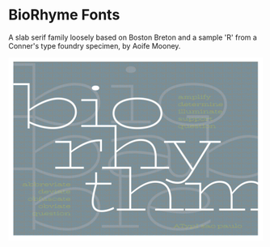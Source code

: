# BioRhyme Fonts

A slab serif family loosely based on Boston Breton and a sample 'R' from a Conner's type foundry specimen, by Aoife Mooney. 

![sample](images/Ideas_4-04.png)
